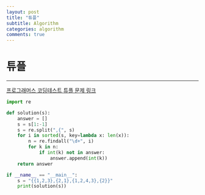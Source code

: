 ```yaml
---
layout: post
title: "튜플"
subtitle: Algorithm
categories: algorithm
comments: true
---
```


# 튜플

---

[프로그래머스 코딩테스트 튜플 문제 링크](https://programmers.co.kr/learn/courses/30/lessons/64065)

```python
import re

def solution(s):
    answer = []
    s = s[1:-1]
    s = re.split(",{", s)
    for i in sorted(s, key=lambda x: len(x)):
        n = re.findall("\d+", i)
        for k in n:
            if int(k) not in answer:
                answer.append(int(k))
    return answer

if __name__ == "__main__":
    s = "{{1,2,3},{2,1},{1,2,4,3},{2}}"
    print(solution(s))
```
